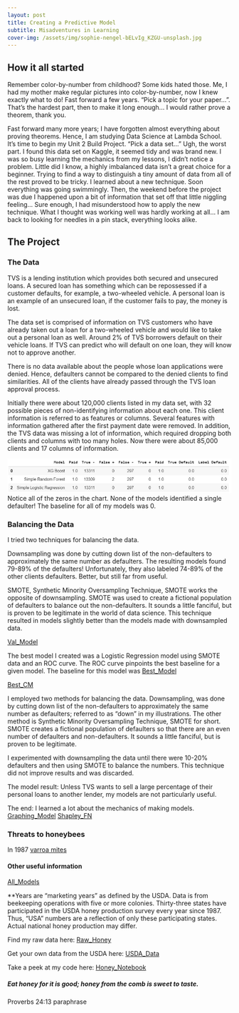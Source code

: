 ```yaml
---
layout: post
title: Creating a Predictive Model
subtitle: Misadventures in Learning
cover-img: /assets/img/sophie-nengel-bELvIg_KZGU-unsplash.jpg
---
```

## How it all started


Remember color-by-number from childhood? Some kids hated those. Me, I had my mother make regular pictures into color-by-number, now I knew exactly what to do! Fast forward a few years. “Pick a topic for your paper…”. That’s the hardest part, then to make it long enough... I would rather prove a theorem, thank you.

Fast forward many more years; I have forgotten almost everything about proving theorems. Hence, I am studying Data Science at Lambda School. It’s time to begin my Unit 2 Build Project. “Pick a data set…” Ugh, the worst part. I found this data set on Kaggle, it seemed tidy and was brand new. I was so busy learning the mechanics from my lessons, I didn’t notice a problem. Little did I know, a highly imbalanced data isn’t a great choice for a beginner. Trying to find a way to distinguish a tiny amount of data from all of the rest proved to be tricky. I learned about a new technique. Soon everything was going swimmingly. Then, the weekend before the project was due I happened upon a bit of information that set off that little niggling feeling… Sure enough, I had misunderstood how to apply the new technique. What I thought was working well was hardly working at all… I am back to looking for needles in a pin stack, everything looks alike.

## The Project
### The Data

TVS is a lending institution which provides both secured and unsecured loans. A secured loan has something which can be repossessed if a customer defaults, for example, a two-wheeled vehicle. A personal loan is an example of an unsecured loan, if the customer fails to pay, the money is lost.

The data set is comprised of information on TVS customers who have already taken out a loan for a two-wheeled vehicle and would like to take out a personal loan as well. Around 2% of TVS borrowers default on their vehicle loans. If TVS can predict who will default on one loan, they will know not to approve another.

There is no data available about the people whose loan applications were denied. Hence, defaulters cannot be compared to the denied clients to find similarities. All of the clients have already passed through the TVS loan approval process.

Initially there were about 120,000 clients listed in my data set, with 32 possible pieces of non-identifying information about each one. This client information is referred to as features or columns. Several features with information gathered after the first payment date were removed. In addition, the TVS data was missing a lot of information, which required dropping both clients and columns with too many holes. Now there were about 85,000 clients and 17 columns of information.

![Simple_Models](https://raw.githubusercontent.com/SaraWestWA/SaraWestWA.github.io/master/assets/img/Unit%202%20Simple%20Models.jpg)
Notice all of the zeros in the chart. None of the models identified a single defaulter! The baseline for all of my models was 0.

### Balancing the Data
I tried two techniques for balancing the data.

Downsampling was done by cutting down list of the non-defaulters to approximately the same number as defaulters. The resulting models found 79-89% of the defaulters! Unfortunately, they also labeled 74-89% of the other clients defaulters. Better, but still far from useful.

SMOTE, Synthetic Minority Oversampling Technique, SMOTE works the opposite of downsampling. SMOTE was used to create a fictional population of defaulters to balance out the non-defaulters. It sounds a little fanciful, but is proven to be legitimate in the world of data science. This technique resulted in models slightly better than the models made with downsampled data.

[Val_Model](https://raw.githubusercontent.com/SaraWestWA/SaraWestWA.github.io/master/assets/img/Unit%202%20Best%20Validation%20Models.jpg)

The best model I created was a Logistic Regression model using SMOTE data and an ROC curve. The ROC curve pinpoints the best baseline for a given model. The baseline for this model was
[Best_Model](https://raw.githubusercontent.com/SaraWestWA/SaraWestWA.github.io/master/assets/img/Unit%202%20Best%20Model.jpg)

[Best_CM](https://github.com/SaraWestWA/SaraWestWA.github.io/blob/master/assets/img/Best%20Model%20Confusion%20Matrix.jpg)

I employed two methods for balancing the data. Downsampling, was done by cutting down list of the non-defaulters to approximately the same number as defaulters; referred to as “down” in my illustrations. The other method is Synthetic Minority Oversampling Technique, SMOTE for short. SMOTE creates a fictional population of defaulters so that there are an even number of defaulters and non-defaulters. It sounds a little fanciful, but is proven to be legitimate.

 I experimented with downsampling the data until there were 10-20% defaulters and then using SMOTE to balance the numbers. This technique did not improve results and was discarded.

The model result: Unless TVS wants to sell a large percentage of their personal loans to another lender, my models are not particularly useful.

The end: I learned a lot about the mechanics of making models.
[Graphing_Model](https://raw.githubusercontent.com/SaraWestWA/SaraWestWA.github.io/master/assets/img/Graphing%20Model.jpg)
[Shapley_FN](https://raw.githubusercontent.com/SaraWestWA/SaraWestWA.github.io/master/assets/img/Unit%202%20Shapley%20FN.jpg)
### Threats to honeybees


In 1987 [varroa mites](http://www.columbia.edu/itc/cerc/danoff-burg/invasion_bio/inv_spp_summ/varroa_destructor.html) 

#### Other useful information

[All_Models](https://raw.githubusercontent.com/SaraWestWA/SaraWestWA.github.io/master/assets/img/Unit%202%20All%20Models.jpg)

**Years are “marketing years” as defined by the USDA. Data is from beekeeping operations with five or more colonies. Thirty-three states have participated in the USDA honey production survey every year since 1987. Thus, “USA” numbers are a reflection of only these participating states. Actual national honey production may differ.

Find my raw data here: [Raw_Honey](https://github.com/SaraWestWA/DS-Unit-1-Build/blob/master/2020%20BFFFE401-A356-3D6D-8B47-313C0C09870E.csv)

Get your own data from the USDA here: [USDA_Data](https://quickstats.nass.usda.gov/)

Take a peek at my code here: [Honey_Notebook](https://github.com/SaraWestWA/DS-Unit-1-Build/blob/master/SW_Honey_WA_state.ipynb)

##### Eat honey for it is good; honey from the comb is sweet to taste.
Proverbs 24:13 paraphrase







